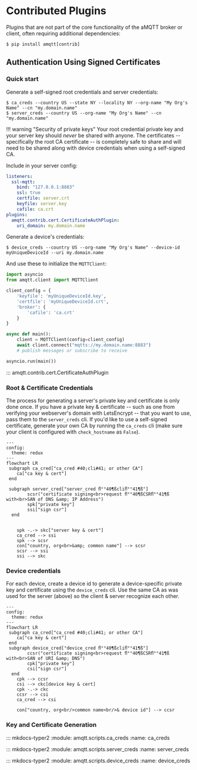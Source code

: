 # Contributed Plugins

Plugins that are not part of the core functionality of the aMQTT broker or client, often requiring additional dependencies:

```shell
$ pip install amqtt[contrib]
```

## Authentication Using Signed Certificates 

### Quick start

Generate a self-signed root credentials and server credentials:

```shell
$ ca_creds --country US --state NY --locality NY --org-name "My Org's Name" --cn "my.domain.name"
$ server_creds --country US --org-name "My Org's Name" --cn "my.domain.name"
```

!!! warning "Security of private keys"
    Your root credential private key and your server key should *never* be shared with anyone. The
    certificates -- specifically the root CA certificate -- is completely safe to share and will need
    to be shared along with device credentials when using a self-signed CA.

Include in your server config:

```yaml
listeners:
  ssl-mqtt:
    bind: "127.0.0.1:8883"
    ssl: true
    certfile: server.crt
    keyfile: server.key
    cafile: ca.crt
plugins:
  amqtt.contrib.cert.CertificateAuthPlugin:
    uri_domain: my.domain.name
```

Generate a device's credentials:

```shell
$ device_creds --country US --org-name "My Org's Name" --device-id myUniqueDeviceId --uri my.domain.name
```

And use these to initialize the `MQTTClient`:


```python
import asyncio
from amqtt.client import MQTTClient

client_config = {
    'keyfile': 'myUniqueDeviceId.key',
    'certfile': 'myUniqueDeviceId.crt',
    'broker': {
        'cafile': 'ca.crt'
    }
}

async def main():
    client = MQTTClient(config=client_config)
    await client.connect("mqtts://my.domain.name:8883")
    # publish messages or subscribe to receive 

asyncio.run(main())
```


::: amqtt.contrib.cert.CertificateAuthPlugin

### Root & Certificate Credentials

The process for generating a server's private key and certificate is only done once. If you have a private key & certificate -- 
such as one from verifying your webserver's domain with LetsEncrypt -- that you want to use, pass them to the `server_creds` cli.
If you'd like to use a self-signed certificate, generate your own CA by running the `ca_creds` cli (make sure your client is 
configured with `check_hostname` as `False`). 

```mermaid
---
config:
  theme: redux
---
flowchart LR
 subgraph ca_cred["ca_cred #40;cli#41; or other CA"]
    ca["ca key & cert"]
 end
 
 subgraph server_cred["server_cred ﬂ°°40¶ßcliﬂ°°41¶ß"]
        scsr("certificate signing<br>request ﬂ°°40¶ßCSRﬂ°°41¶ß with<br>SAN of DNS &amp; IP Address")
        spk["private key"]
        ssi["sign csr"]
  end
 

    spk -.-> skc["server key & cert"]
    ca_cred --> ssi
    spk --> scsr
    con["country, org<br>&amp; common name"] --> scsr
    scsr --> ssi
    ssi --> skc
```

### Device credentials

For each device, create a device id to generate a device-specific private key and certificate using the `device_creds` cli.
Use the same CA as was used for the server (above) so the client & server recognize each other.

```mermaid
---
config:
  theme: redux
---
flowchart LR
 subgraph ca_cred["ca_cred #40;cli#41; or other CA"]
    ca["ca key & cert"]
 end
 subgraph device_cred["device_cred ﬂ°°40¶ßcliﬂ°°41¶ß"]
        ccsr("certificate signing<br>request ﬂ°°40¶ßCSRﬂ°°41¶ß with<br>SAN of URI &amp; DNS")
        cpk["private key"]
        csi["sign csr"]
  end
    cpk --> ccsr
    csi --> ckc[device key & cert]
    cpk -.-> ckc
    ccsr --> csi
    ca_cred --> csi
    
    con["country, org<br/>common name<br/>& device id"] --> ccsr
```
### Key and Certificate Generation

::: mkdocs-typer2
    :module: amqtt.scripts.ca_creds
    :name: ca_creds

::: mkdocs-typer2
    :module: amqtt.scripts.server_creds
    :name: server_creds

::: mkdocs-typer2
    :module: amqtt.scripts.device_creds
    :name: device_creds

